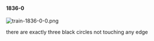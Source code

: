 #### 1836-0
![train-1836-0-0.png](https://github.com/lil-lab/nlvr/raw/master/nlvr/train/images/60/train-1836-0-0.png "train-1836-0-0.png")

there are exactly three black circles not touching any edge